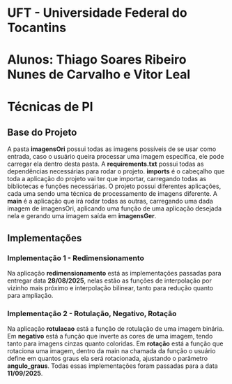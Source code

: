 # UFT - Universidade Federal do Tocantins
# Alunos: Thiago Soares Ribeiro Nunes de Carvalho e Vitor Leal

# Técnicas de PI

## Base do Projeto

A pasta **imagensOri** possui todas as imagens possíveis de se usar como entrada, caso o usuário queira processar uma imagem específica, ele pode carregar ela dentro desta pasta.
A **requirements.txt** possui todas as dependências necessárias para rodar o projeto. **imports** é o cabeçalho que toda a aplicação  do projeto vai ter que importar, carregando todas as bibliotecas e funções necessárias.
O projeto possui diferentes aplicações, cada uma sendo uma técnica de processamento de imagens diferente. A **main** é a aplicação que irá rodar todas as outras, carregando uma dada imagem de imagensOri, aplicando uma função de uma aplicação desejada nela e gerando uma imagem saída em **imagensGer**.

## Implementações

### Implementação 1 - Redimensionamento

Na aplicação **redimensionamento** está as implementações passadas para entregar data **28/08/2025**, nelas estão as funções de interpolação por vizinho mais próximo e interpolação bilinear, tanto para redução quanto para ampliação.

### Implementação 2 - Rotulação, Negativo, Rotação

Na aplicação **rotulacao** está a função de rotulação de uma imagem binária. Em **negativo** está a função que inverte as cores de uma imagem, tendo tanto para imagens cinzas quanto coloridas. Em **rotação** está a função que rotaciona uma imagem, dentro da main na chamada da função o usuário define em quantos graus ela será rotacionada, ajustando o parâmetro **angulo_graus**. Todas essas implementações foram passadas para a data **11/09/2025**. 